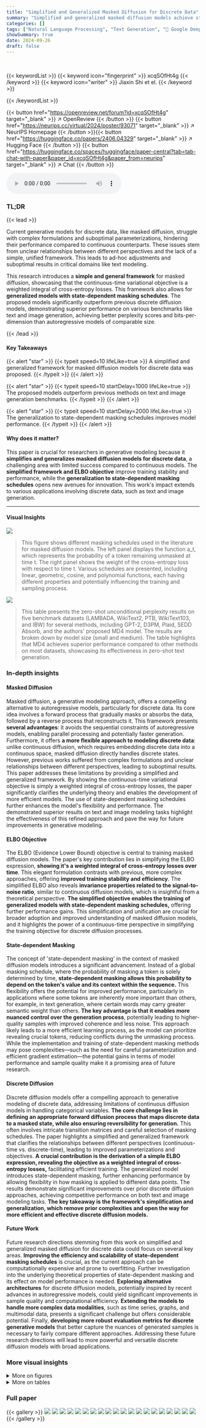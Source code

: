 ```yaml
---
title: "Simplified and Generalized Masked Diffusion for Discrete Data"
summary: "Simplified and generalized masked diffusion models achieve state-of-the-art results in discrete data generation, surpassing previous methods in text and image modeling."
categories: []
tags: ["Natural Language Processing", "Text Generation", "🏢 Google DeepMind",]
showSummary: true
date: 2024-09-26
draft: false
---
```


<br>

{{< keywordList >}}
{{< keyword icon="fingerprint" >}} xcqSOfHt4g {{< /keyword >}}
{{< keyword icon="writer" >}} Jiaxin Shi et el. {{< /keyword >}}
 
{{< /keywordList >}}

{{< button href="https://openreview.net/forum?id=xcqSOfHt4g" target="_blank" >}}
↗ OpenReview
{{< /button >}}
{{< button href="https://neurips.cc/virtual/2024/poster/93071" target="_blank" >}}
↗ NeurIPS Homepage
{{< /button >}}{{< button href="https://huggingface.co/papers/2406.04329" target="_blank" >}}
↗ Hugging Face
{{< /button >}}
{{< button href="https://huggingface.co/spaces/huggingface/paper-central?tab=tab-chat-with-paper&paper_id=xcqSOfHt4g&paper_from=neurips" target="_blank" >}}
↗ Chat
{{< /button >}}



<audio controls>
    <source src="https://ai-paper-reviewer.com/xcqSOfHt4g/podcast.wav" type="audio/wav">
    Your browser does not support the audio element.
</audio>


### TL;DR


{{< lead >}}

Current generative models for discrete data, like masked diffusion, struggle with complex formulations and suboptimal parameterizations, hindering their performance compared to continuous counterparts.  These issues stem from unclear relationships between different perspectives and the lack of a simple, unified framework.  This leads to ad-hoc adjustments and suboptimal results in critical domains like text modeling.

This research introduces a **simple and general framework** for masked diffusion, showcasing that the continuous-time variational objective is a weighted integral of cross-entropy losses. This framework also allows for **generalized models with state-dependent masking schedules**.  The proposed models significantly outperform previous discrete diffusion models, demonstrating superior performance on various benchmarks like text and image generation, achieving better perplexity scores and bits-per-dimension than autoregressive models of comparable size.

{{< /lead >}}


#### Key Takeaways

{{< alert "star" >}}
{{< typeit speed=10 lifeLike=true >}} A simplified and generalized framework for masked diffusion models for discrete data was proposed. {{< /typeit >}}
{{< /alert >}}

{{< alert "star" >}}
{{< typeit speed=10 startDelay=1000 lifeLike=true >}} The proposed models outperform previous methods on text and image generation benchmarks. {{< /typeit >}}
{{< /alert >}}

{{< alert "star" >}}
{{< typeit speed=10 startDelay=2000 lifeLike=true >}} The generalization to state-dependent masking schedules improves model performance. {{< /typeit >}}
{{< /alert >}}

#### Why does it matter?
This paper is crucial for researchers in generative modeling because it **simplifies and generalizes masked diffusion models for discrete data**, a challenging area with limited success compared to continuous models. The **simplified framework and ELBO objective** improve training stability and performance, while the **generalization to state-dependent masking schedules** opens new avenues for innovation. This work's impact extends to various applications involving discrete data, such as text and image generation.

------
#### Visual Insights



![](https://ai-paper-reviewer.com/xcqSOfHt4g/figures_2_1.jpg)

> This figure shows different masking schedules used in the literature for masked diffusion models. The left panel displays the function a_t, which represents the probability of a token remaining unmasked at time t. The right panel shows the weight of the cross-entropy loss with respect to time t. Various schedules are presented, including linear, geometric, cosine, and polynomial functions, each having different properties and potentially influencing the training and sampling process.





![](https://ai-paper-reviewer.com/xcqSOfHt4g/tables_7_1.jpg)

> This table presents the zero-shot unconditional perplexity results on five benchmark datasets (LAMBADA, WikiText2, PTB, WikiText103, and IBW) for several methods, including GPT-2, D3PM, Plaid, SEDD Absorb, and the authors' proposed MD4 model.  The results are broken down by model size (small and medium). The table highlights that MD4 achieves superior performance compared to other methods on most datasets, showcasing its effectiveness in zero-shot text generation.





### In-depth insights


#### Masked Diffusion
Masked diffusion, a generative modeling approach, offers a compelling alternative to autoregressive models, particularly for discrete data.  Its core idea involves a forward process that gradually masks or absorbs the data, followed by a reverse process that reconstructs it. This framework presents **several advantages**: it avoids the sequential constraints of autoregressive models, enabling parallel processing and potentially faster generation.  Furthermore, it offers **a more flexible approach to modeling discrete data**: unlike continuous diffusion, which requires embedding discrete data into a continuous space, masked diffusion directly handles discrete states.  However, previous works suffered from complex formulations and unclear relationships between different perspectives, leading to suboptimal results.  This paper addresses these limitations by providing a simplified and generalized framework.  By showing the continuous-time variational objective is simply a weighted integral of cross-entropy losses, the paper significantly clarifies the underlying theory and enables the development of more efficient models. The use of state-dependent masking schedules further enhances the model's flexibility and performance.  The demonstrated superior results on text and image modeling tasks highlight the effectiveness of this refined approach and pave the way for future improvements in generative modeling.

#### ELBO Objective
The ELBO (Evidence Lower Bound) objective is central to training masked diffusion models.  The paper's key contribution lies in simplifying the ELBO expression, **showing it's a weighted integral of cross-entropy losses over time**. This elegant formulation contrasts with previous, more complex approaches, offering **improved training stability and efficiency**. The simplified ELBO also reveals **invariance properties related to the signal-to-noise ratio**, similar to continuous diffusion models, which is insightful from a theoretical perspective.  **The simplified objective enables the training of generalized models with state-dependent masking schedules,** offering further performance gains. This simplification and unification are crucial for broader adoption and improved understanding of masked diffusion models, and it highlights the power of a continuous-time perspective in simplifying the training objective for discrete diffusion processes.

#### State-dependent Masking
The concept of 'state-dependent masking' in the context of masked diffusion models introduces a significant advancement.  Instead of a global masking schedule, where the probability of masking a token is solely determined by time, **state-dependent masking allows this probability to depend on the token's value and its context within the sequence.** This flexibility offers the potential for improved performance, particularly in applications where some tokens are inherently more important than others, for example, in text generation, where certain words may carry greater semantic weight than others.  **The key advantage is that it enables more nuanced control over the generation process**, potentially leading to higher-quality samples with improved coherence and less noise. This approach likely leads to a more efficient learning process, as the model can prioritize revealing crucial tokens, reducing conflicts during the unmasking process. While the implementation and training of state-dependent masking methods may pose complexities—such as the need for careful parameterization and efficient gradient estimation—the potential gains in terms of model performance and sample quality make it a promising area of future research.

#### Discrete Diffusion
Discrete diffusion models offer a compelling approach to generative modeling of discrete data, addressing limitations of continuous diffusion models in handling categorical variables.  **The core challenge lies in defining an appropriate forward diffusion process that maps discrete data to a masked state, while also ensuring reversibility for generation.** This often involves intricate transition matrices and careful selection of masking schedules. The paper highlights a simplified and generalized framework that clarifies the relationships between different perspectives (continuous-time vs. discrete-time), leading to improved parameterizations and objectives.  **A crucial contribution is the derivation of a simple ELBO expression, revealing the objective as a weighted integral of cross-entropy losses,** facilitating efficient training.  The generalized model introduces state-dependent masking, further enhancing performance by allowing flexibility in how masking is applied to different data points.  The results demonstrate significant improvements over prior discrete diffusion approaches, achieving competitive performance on both text and image modeling tasks. **The key takeaway is the framework's simplification and generalization, which remove prior complexities and open the way for more efficient and effective discrete diffusion models.**

#### Future Work
Future research directions stemming from this work on simplified and generalized masked diffusion for discrete data could focus on several key areas.  **Improving the efficiency and scalability of state-dependent masking schedules** is crucial, as the current approach can be computationally expensive and prone to overfitting.  Further investigation into the underlying theoretical properties of state-dependent masking and its effect on model performance is needed. **Exploring alternative architectures** for discrete diffusion models, potentially inspired by recent advances in autoregressive models, could yield significant improvements in sample quality and computational efficiency.  **Extending the models to handle more complex data modalities**, such as time series, graphs, and multimodal data, presents a significant challenge but offers considerable potential.  Finally, **developing more robust evaluation metrics for discrete generative models** that better capture the nuances of generated samples is necessary to fairly compare different approaches.  Addressing these future research directions will lead to more powerful and versatile discrete diffusion models with broad applications.


### More visual insights

<details>
<summary>More on figures
</summary>


![](https://ai-paper-reviewer.com/xcqSOfHt4g/figures_4_1.jpg)

> This figure presents two sub-figures. The left sub-figure is a bar chart that shows the Fréchet Inception Distance (FID) score for 50,000 image samples generated by the model on the ImageNet 64x64 dataset. The FID score is a metric for evaluating the quality of generated images, with lower scores indicating better image quality. Different sampling configurations are compared, including linear and cosine masking schedules with and without class conditioning. The right sub-figure is a line chart that shows the number of tokens revealed at each generation step for linear and cosine masking schedules. This illustrates how the unmasking process unfolds over time for the different schedules.


![](https://ai-paper-reviewer.com/xcqSOfHt4g/figures_6_1.jpg)

> This figure shows an example of the iterative unmasking process during text generation using the MD4 model.  The process starts with a sequence of masked tokens (represented by '?').  The model then progressively unmasks these tokens in steps, revealing them sequentially in the colors green, yellow, and red, until a complete sentence is generated. The figure highlights how the model gradually reconstructs the text from a masked state, showcasing the iterative nature of the generation process.


![](https://ai-paper-reviewer.com/xcqSOfHt4g/figures_7_1.jpg)

> This figure shows the perplexity on the OpenWebText validation set during the training process for several models: Gaussian Diffusion-S, SEDD-S, MD4-S, GenMD4-S, and MD4-M.  The x-axis represents the training steps (in units of 1000 steps), and the y-axis represents the perplexity. The plot illustrates the training progress of different models and their final perplexities on this dataset.  The final perplexity values are also detailed in Table 5 of the Appendix.


![](https://ai-paper-reviewer.com/xcqSOfHt4g/figures_9_1.jpg)

> This figure shows several unconditional image samples generated by the MD4 model trained on the ImageNet 64x64 dataset.  The images demonstrate the model's ability to generate diverse and visually coherent images at 64x64 resolution by treating each pixel as a discrete token.


![](https://ai-paper-reviewer.com/xcqSOfHt4g/figures_26_1.jpg)

> This figure compares the performance of MD4 and SEDD, two discrete diffusion models, against GPT-2, an autoregressive model, in generating 1024-token text sequences.  The comparison is made using the generative perplexity metric, as evaluated by GPT-2 Large.  The plot shows how perplexity changes with different decoding steps and model sizes (small vs. medium).  This helps understand the impact of model size and decoding length on sample quality.


![](https://ai-paper-reviewer.com/xcqSOfHt4g/figures_27_1.jpg)

> This figure displays several more unconditional samples generated by the MD4 model trained on the ImageNet 64x64 dataset.  These samples demonstrate the model's ability to generate a variety of images from the dataset without any specific conditional input. The quality of the samples varies, reflecting the challenges inherent in generating high-quality images from discrete data. The model is trained to maximize likelihood rather than visual quality.


![](https://ai-paper-reviewer.com/xcqSOfHt4g/figures_30_1.jpg)

> This figure shows a comparison of different masking schedules used in the literature for masked diffusion models.  The left panel displays the function at over time, where at represents the probability that a data point remains unmasked at time t.  The right panel shows the corresponding weight of the cross-entropy loss with respect to time t in the ELBO (Evidence Lower Bound) objective function.  Several different schedules are plotted, including linear, geometric, cosine and polynomial functions, highlighting their distinct behaviors in controlling the unmasking process over time.


</details>




<details>
<summary>More on tables
</summary>


![](https://ai-paper-reviewer.com/xcqSOfHt4g/tables_8_1.jpg)
> This table presents the Bits Per Character (BPC) results for various models on the Text8 test dataset.  The models are categorized into Continuous Diffusion, Any-order Autoregressive, Autoregressive, and Discrete Diffusion.  The table compares different approaches to text modeling in terms of their performance in terms of bits per character.  Lower BPC indicates better performance.

![](https://ai-paper-reviewer.com/xcqSOfHt4g/tables_8_2.jpg)
> This table compares the performance of various autoregressive and diffusion models on image generation tasks.  The metrics used is bits per dimension (BPD), a measure of how well the model compresses the image data. Lower BPD values indicate better performance.  The table is divided into autoregressive and discrete diffusion models, and further subdivided into CIFAR-10 and ImageNet 64x64 datasets, showcasing the model performance at different scales and complexities.

![](https://ai-paper-reviewer.com/xcqSOfHt4g/tables_14_1.jpg)
> This table presents the zero-shot unconditional perplexity results on five benchmark datasets (LAMBADA, WikiText2, PTB, WikiText103, and IBW) for several language models.  The models compared include GPT-2, D3PM, Plaid, SEDD Absorb (both the original and a re-implementation), and the authors' MD4 model.  The table highlights the superior performance of the MD4 model, achieving the best perplexity scores on four out of five datasets and second-best on the remaining one.  The table also notes a difference in the GPT-2 results due to the use of different training datasets.

![](https://ai-paper-reviewer.com/xcqSOfHt4g/tables_26_1.jpg)
> This table presents the perplexity scores achieved on the OpenWebText validation set for different models. The perplexity metric measures how well a language model predicts a sequence of words. Lower perplexity indicates better performance. The table shows the results for different model sizes (small and medium) and methods, including Gaussian diffusion models, SEDD Absorb (reimplementation), MD4 (the proposed model), and GenMD4 (a generalized version of MD4).

![](https://ai-paper-reviewer.com/xcqSOfHt4g/tables_31_1.jpg)
> This table presents an ablation study on the impact of discretization on the zero-shot perplexity of the MD4 model. It compares the perplexity scores obtained using different numbers of timesteps (T) for the model's reverse diffusion process on various text datasets. The continuous-time limit (T = ∞) is also included as a reference point. This helps to understand how the discretization level in the sampling process affects the model's performance.

</details>




### Full paper

{{< gallery >}}
<img src="https://ai-paper-reviewer.com/xcqSOfHt4g/1.png" class="grid-w50 md:grid-w33 xl:grid-w25" />
<img src="https://ai-paper-reviewer.com/xcqSOfHt4g/2.png" class="grid-w50 md:grid-w33 xl:grid-w25" />
<img src="https://ai-paper-reviewer.com/xcqSOfHt4g/3.png" class="grid-w50 md:grid-w33 xl:grid-w25" />
<img src="https://ai-paper-reviewer.com/xcqSOfHt4g/4.png" class="grid-w50 md:grid-w33 xl:grid-w25" />
<img src="https://ai-paper-reviewer.com/xcqSOfHt4g/5.png" class="grid-w50 md:grid-w33 xl:grid-w25" />
<img src="https://ai-paper-reviewer.com/xcqSOfHt4g/6.png" class="grid-w50 md:grid-w33 xl:grid-w25" />
<img src="https://ai-paper-reviewer.com/xcqSOfHt4g/7.png" class="grid-w50 md:grid-w33 xl:grid-w25" />
<img src="https://ai-paper-reviewer.com/xcqSOfHt4g/8.png" class="grid-w50 md:grid-w33 xl:grid-w25" />
<img src="https://ai-paper-reviewer.com/xcqSOfHt4g/9.png" class="grid-w50 md:grid-w33 xl:grid-w25" />
<img src="https://ai-paper-reviewer.com/xcqSOfHt4g/10.png" class="grid-w50 md:grid-w33 xl:grid-w25" />
<img src="https://ai-paper-reviewer.com/xcqSOfHt4g/11.png" class="grid-w50 md:grid-w33 xl:grid-w25" />
<img src="https://ai-paper-reviewer.com/xcqSOfHt4g/12.png" class="grid-w50 md:grid-w33 xl:grid-w25" />
<img src="https://ai-paper-reviewer.com/xcqSOfHt4g/13.png" class="grid-w50 md:grid-w33 xl:grid-w25" />
<img src="https://ai-paper-reviewer.com/xcqSOfHt4g/14.png" class="grid-w50 md:grid-w33 xl:grid-w25" />
<img src="https://ai-paper-reviewer.com/xcqSOfHt4g/15.png" class="grid-w50 md:grid-w33 xl:grid-w25" />
<img src="https://ai-paper-reviewer.com/xcqSOfHt4g/16.png" class="grid-w50 md:grid-w33 xl:grid-w25" />
<img src="https://ai-paper-reviewer.com/xcqSOfHt4g/17.png" class="grid-w50 md:grid-w33 xl:grid-w25" />
<img src="https://ai-paper-reviewer.com/xcqSOfHt4g/18.png" class="grid-w50 md:grid-w33 xl:grid-w25" />
<img src="https://ai-paper-reviewer.com/xcqSOfHt4g/19.png" class="grid-w50 md:grid-w33 xl:grid-w25" />
<img src="https://ai-paper-reviewer.com/xcqSOfHt4g/20.png" class="grid-w50 md:grid-w33 xl:grid-w25" />
{{< /gallery >}}
